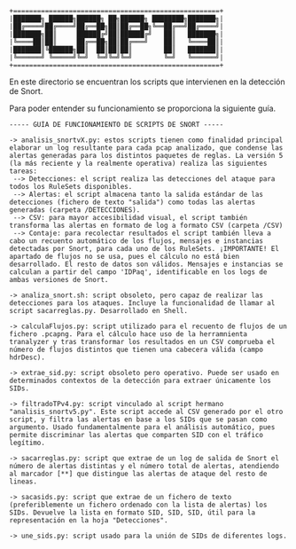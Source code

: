     +====================================================+
    |███████╗ ██████╗██████╗ ██╗██████╗ ████████╗███████╗|
    |██╔════╝██╔════╝██╔══██╗██║██╔══██╗╚══██╔══╝██╔════╝|
    |███████╗██║     ██████╔╝██║██████╔╝   ██║   ███████╗|
    |╚════██║██║     ██╔══██╗██║██╔═══╝    ██║   ╚════██║|
    |███████║╚██████╗██║  ██║██║██║        ██║   ███████║|
    |╚══════╝ ╚═════╝╚═╝  ╚═╝╚═╝╚═╝        ╚═╝   ╚══════╝|
    +====================================================+

En este directorio se encuentran los scripts que intervienen en la detección de Snort.

Para poder entender su funcionamiento se proporciona la siguiente guía.

    ----- GUÍA DE FUNCIONAMIENTO DE SCRIPTS DE SNORT -----

    -> analisis_snortvX.py: estos scripts tienen como finalidad principal elaborar un log resultante para cada pcap analizado, que condense las alertas generadas para los distintos paquetes de reglas. La versión 5 (la más reciente y la realmente operativa) realiza las siguientes tareas:
     --> Detecciones: el script realiza las detecciones del ataque para todos los RuleSets disponibles.
     --> Alertas: el script almacena tanto la salida estándar de las detecciones (fichero de texto "salida") como todas las alertas generadas (carpeta /DETECCIONES).
     --> CSV: para mayor accesibilidad visual, el script también transforma las alertas en formato de log a formato CSV (carpeta /CSV)
     --> Contaje: para recolectar resultados el script también lleva a cabo un recuento automático de los flujos, mensajes e instancias detectadas por Snort, para cada uno de los RuleSets. ¡IMPORTANTE! El apartado de flujos no se usa, pues el cálculo no está bien desarrollado. El resto de datos son válidos. Mensajes e instancias se calculan a partir del campo 'IDPaq', identificable en los logs de ambas versiones de Snort.

    -> analiza_snort.sh: script obsoleto, pero capaz de realizar las detecciones para los ataques. Incluye la funcionalidad de llamar al script sacarreglas.py. Desarrollado en Shell.

    -> calculaFlujos.py: script utilizado para el recuento de flujos de un fichero .pcapng. Para el cálculo hace uso de la herramnienta tranalyzer y tras transformar los resultados en un CSV comprueba el número de flujos distintos que tienen una cabecera válida (campo hdrDesc).

    -> extrae_sid.py: script obsoleto pero operativo. Puede ser usado en determinados contextos de la detección para extraer únicamente los SIDs.

    -> filtradoTPv4.py: script vinculado al script hermano "analisis_snortv5.py". Este script accede al CSV generado por el otro script, y filtra las alertas en base a los SIDs que se pasan como argumento. Usado fundamentalmente para el análisis automático, pues permite discriminar las alertas que comparten SID con el tráfico legítimo.

    -> sacarreglas.py: script que extrae de un log de salida de Snort el número de alertas distintas y el número total de alertas, atendiendo al marcador [**] que distingue las alertas de ataque del resto de lineas.

    -> sacasids.py: script que extrae de un fichero de texto (preferiblemente un fichero ordenado con la lista de alertas) los SIDs. Devuelve la lista en formato SID, SID, SID, útil para la representación en la hoja "Detecciones".

    -> une_sids.py: script usado para la unión de SIDs de diferentes logs.
